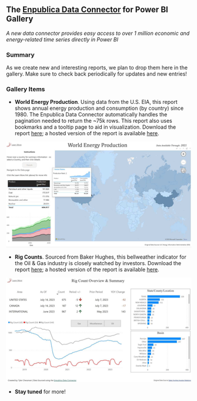 ## The [Enpublica Data Connector](https://github.com/tylerchessman/PBI_FRED_EIA) for Power BI Gallery

_A new data connector provides easy access to over 1 million economic and energy-related time series directly in Power BI_

### Summary

As we create new and interesting reports, we plan to drop them here in the gallery.  Make sure to check back periodically for updates and new entries!

### Gallery Items

* **World Energy Production**.  Using data from the U.S. EIA, this report shows annual energy production and consumption (by country) since 1980.  The Enpublica Data Connector automatically handles the pagination needed to return the ~75k rows.  This report also uses bookmarks and a tooltip page to aid in visualization.   Download the report [here](https://github.com/tylerchessman/PBI_FRED_EIA/raw/main/Tutorials/Gallery/EIA_WorldEnergyProduction.pbix); a hosted version of the report is available [here](https://app.powerbi.com/view?r=eyJrIjoiMDZmYTQzZmUtNzgyZC00ZDM0LTk1ODQtMmM5NzIwZDkwZWI3IiwidCI6IjRmY2YxMGM2LWVjODEtNDhkYy1iNzZjLTJjM2Q2MDAxN2M1YSIsImMiOjZ9&embedImagePlaceholder=true).
  
![](./images/Thumbnail_Gallery_001_WorldEnergyProduction.jpg)

* **Rig Counts**.  Sourced from Baker Hughes, this bellweather indicator for the Oil & Gas industry is closely watched by investors.  Download the report [here](https://github.com/tylerchessman/PBI_FRED_EIA/raw/main/Tutorials/Gallery/RigCountsV2.pbix); a hosted version of the report is available [here](https://app.powerbi.com/view?r=eyJrIjoiNGJhZGI2YjQtNWJiZC00NWNjLWIzN2EtOGZkY2FkMDk4M2EyIiwidCI6IjRmY2YxMGM2LWVjODEtNDhkYy1iNzZjLTJjM2Q2MDAxN2M1YSIsImMiOjZ9).

![](./images/Thumbnail_Gallery_001_RigCounts.jpg)

* **Stay tuned** for more!
